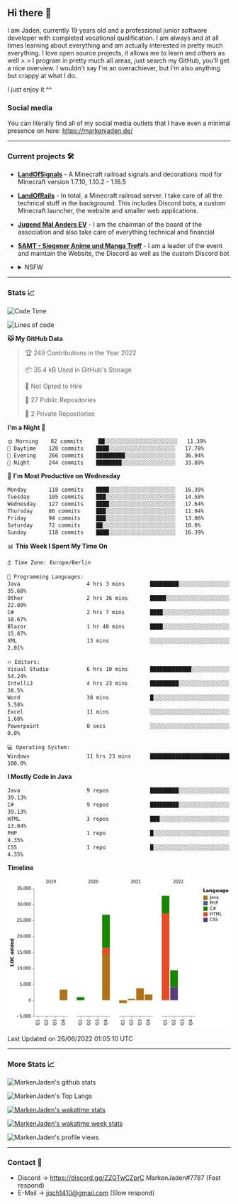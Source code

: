 ## Hi there 👋
I am Jaden, currently 19 years old and a professional junior software developer with completed vocational qualification. I am always and at all times learning about everything and am actually interested in pretty much everything. I love open source projects, it allows me to learn and others as well >.>
I program in pretty much all areas, just search my GitHub, you'll get a nice overview.
I wouldn't say I'm an overachiever, but I'm also anything but crappy at what I do.

I just enjoy it ^^

### Social media

You can literally find all of my social media outlets that I have even a minimal presence on here: https://markenjaden.de/

---

### Current projects 🛠

* [**LandOfSignals**](https://github.com/LandOfRails/LandOfSignals) - A Minecraft railroad signals and decorations mod for Minecraft version 1.7.10, 1.10.2 - 1.16.5
* [**LandOfRails**](https://github.com/LandOfRails) - In total, a Minecraft railroad server. I take care of all the technical stuff in the background. This includes Discord bots, a custom Minecraft launcher, the website and smaller web applications.
* [**Jugend Mal Anders EV**](https://jugendmalanders.de/) - I am the chairman of the board of the association and also take care of everything technical and financial
* [**SAMT - Siegener Anime und Manga Treff**](https://github.com/Siegener-Anime-und-Manga-Treff-SAMT) - I am a leader of the event and maintain the Website, the Discord as well as the custom Discord bot
* <details> 
  <summary>NSFW</summary>
  
  [**Nekos**](https://github.com/MarkenJaden/Nekos) - Website providing you with random lewd neko pics
  
</details>

---

### Stats 📈

<!--START_SECTION:waka-->
![Code Time](http://img.shields.io/badge/Code%20Time-804%20hrs%208%20mins-blue)

![Lines of code](https://img.shields.io/badge/From%20Hello%20World%20I%27ve%20Written-78%20Thousand%20lines%20of%20code-blue)

**🐱 My GitHub Data** 

> 🏆 249 Contributions in the Year 2022
 > 
> 📦 35.4 kB Used in GitHub's Storage 
 > 
> 🚫 Not Opted to Hire
 > 
> 📜 27 Public Repositories 
 > 
> 🔑 2 Private Repositories  
 > 
**I'm a Night 🦉** 

```text
🌞 Morning    82 commits     ██░░░░░░░░░░░░░░░░░░░░░░░   11.39% 
🌆 Daytime    128 commits    ████░░░░░░░░░░░░░░░░░░░░░   17.78% 
🌃 Evening    266 commits    █████████░░░░░░░░░░░░░░░░   36.94% 
🌙 Night      244 commits    ████████░░░░░░░░░░░░░░░░░   33.89%

```
📅 **I'm Most Productive on Wednesday** 

```text
Monday       118 commits    ████░░░░░░░░░░░░░░░░░░░░░   16.39% 
Tuesday      105 commits    ███░░░░░░░░░░░░░░░░░░░░░░   14.58% 
Wednesday    127 commits    ████░░░░░░░░░░░░░░░░░░░░░   17.64% 
Thursday     86 commits     ███░░░░░░░░░░░░░░░░░░░░░░   11.94% 
Friday       94 commits     ███░░░░░░░░░░░░░░░░░░░░░░   13.06% 
Saturday     72 commits     ██░░░░░░░░░░░░░░░░░░░░░░░   10.0% 
Sunday       118 commits    ████░░░░░░░░░░░░░░░░░░░░░   16.39%

```


📊 **This Week I Spent My Time On** 

```text
⌚︎ Time Zone: Europe/Berlin

💬 Programming Languages: 
Java                     4 hrs 3 mins        █████████░░░░░░░░░░░░░░░░   35.68% 
Other                    2 hrs 36 mins       █████░░░░░░░░░░░░░░░░░░░░   22.89% 
C#                       2 hrs 7 mins        ████░░░░░░░░░░░░░░░░░░░░░   18.67% 
Blazor                   1 hr 48 mins        ████░░░░░░░░░░░░░░░░░░░░░   15.87% 
XML                      13 mins             ░░░░░░░░░░░░░░░░░░░░░░░░░   2.01%

🔥 Editors: 
Visual Studio            6 hrs 10 mins       █████████████░░░░░░░░░░░░   54.24% 
IntelliJ                 4 hrs 23 mins       █████████░░░░░░░░░░░░░░░░   38.5% 
Word                     38 mins             █░░░░░░░░░░░░░░░░░░░░░░░░   5.58% 
Excel                    11 mins             ░░░░░░░░░░░░░░░░░░░░░░░░░   1.68% 
Powerpoint               0 secs              ░░░░░░░░░░░░░░░░░░░░░░░░░   0.0%

💻 Operating System: 
Windows                  11 hrs 23 mins      █████████████████████████   100.0%

```

**I Mostly Code in Java** 

```text
Java                     9 repos             █████████░░░░░░░░░░░░░░░░   39.13% 
C#                       9 repos             █████████░░░░░░░░░░░░░░░░   39.13% 
HTML                     3 repos             ███░░░░░░░░░░░░░░░░░░░░░░   13.04% 
PHP                      1 repo              █░░░░░░░░░░░░░░░░░░░░░░░░   4.35% 
CSS                      1 repo              █░░░░░░░░░░░░░░░░░░░░░░░░   4.35%

```


**Timeline**

![Chart not found](https://raw.githubusercontent.com/MarkenJaden/MarkenJaden/main/charts/bar_graph.png) 


 Last Updated on 26/06/2022 01:05:10 UTC
<!--END_SECTION:waka-->

---

### More Stats 📈

![MarkenJaden's github stats](https://github-readme-stats.vercel.app/api?username=MarkenJaden&count_private=true&show_icons=true&theme=radical)

![MarkenJaden's Top Langs](https://github-readme-stats.vercel.app/api/top-langs/?username=MarkenJaden&theme=radical)

[![MarkenJaden's wakatime stats](https://github-readme-stats.vercel.app/api/wakatime?username=MarkenJaden&theme=radical)](https://wakatime.com/@17f322c9-222a-48b4-9e15-983c41f7aed4)

[![MarkenJaden's wakatime week stats](https://wakatime.com/badge/user/17f322c9-222a-48b4-9e15-983c41f7aed4.svg)](https://wakatime.com/@17f322c9-222a-48b4-9e15-983c41f7aed4)

<!--[![MarkenJaden's Codewars stats](https://www.codewars.com/users/MarkenJaden/badges/large)](https://www.codewars.com/users/MarkenJaden)-->

![MarkenJaden's profile views](https://komarev.com/ghpvc/?username=MarkenJaden)

---

### Contact 💌

* Discord -> https://discord.gg/ZZGTwCZprC MarkenJaden#7787 (Fast respond)
* E-Mail -> jjsch1410@gmail.com (Slow respond)



<!--
**MarkenJaden/MarkenJaden** is a ✨ _special_ ✨ repository because its `README.md` (this file) appears on your GitHub profile.

Here are some ideas to get you started:

- 🔭 I’m currently working on ...
- 🌱 I’m currently learning ...
- 👯 I’m looking to collaborate on ...
- 🤔 I’m looking for help with ...
- 💬 Ask me about ...
- 📫 How to reach me: ...
- 😄 Pronouns: ...
- ⚡ Fun fact: ...
-->
